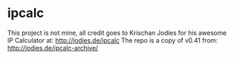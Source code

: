 # ipcalc
This project is not mine, all credit goes to Krischan Jodies for his awesome IP Calculator at: http://jodies.de/ipcalc
The repo is a copy of v0.41 from: http://jodies.de/ipcalc-archive/
